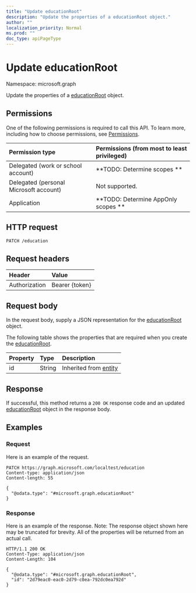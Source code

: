 ```yaml
---
title: "Update educationRoot"
description: "Update the properties of a educationRoot object."
author: ""
localization_priority: Normal
ms.prod: ""
doc_type: apiPageType
---
```


# Update educationRoot

Namespace: microsoft.graph

Update the properties of a [educationRoot](../resources/educationroot.md) object.

## Permissions
One of the following permissions is required to call this API. To learn more, including how to choose permissions, see [Permissions](/concepts/permissions-reference.md).

|Permission type|Permissions (from most to least privileged)|
|:---|:---|
|Delegated (work or school account)|**TODO: Determine scopes **|
|Delegated (personal Microsoft account)|Not supported.|
|Application|**TODO: Determine AppOnly scopes **|

## HTTP request
<!-- {
  "blockType": "ignored"
}
-->
``` http
PATCH /education
```

## Request headers
|Header|Value|
|:---|:---|
|Authorization|Bearer {token}|

## Request body
In the request body, supply a JSON representation for the [educationRoot](../resources/educationroot.md) object.

The following table shows the properties that are required when you create the [educationRoot](../resources/educationroot.md).

|Property|Type|Description|
|:---|:---|:---|
|id|String| Inherited from [entity](../resources/entity.md)|



## Response
If successful, this method returns a `200 OK` response code and an updated [educationRoot](../resources/educationroot.md) object in the response body.

## Examples

### Request
Here is an example of the request.
<!-- {
  "blockType": "request",
  "name": "update_educationroot"
}
-->
``` http
PATCH https://graph.microsoft.com/localtest/education
Content-type: application/json
Content-length: 55

{
  "@odata.type": "#microsoft.graph.educationRoot"
}
```

### Response
Here is an example of the response. Note: The response object shown here may be truncated for brevity. All of the properties will be returned from an actual call.
<!-- {
  "blockType": "response",
  "truncated": true
}
-->
``` http
HTTP/1.1 200 OK
Content-Type: application/json
Content-Length: 104

{
  "@odata.type": "#microsoft.graph.educationRoot",
  "id": "2d79eac0-eac0-2d79-c0ea-792dc0ea792d"
}
```

